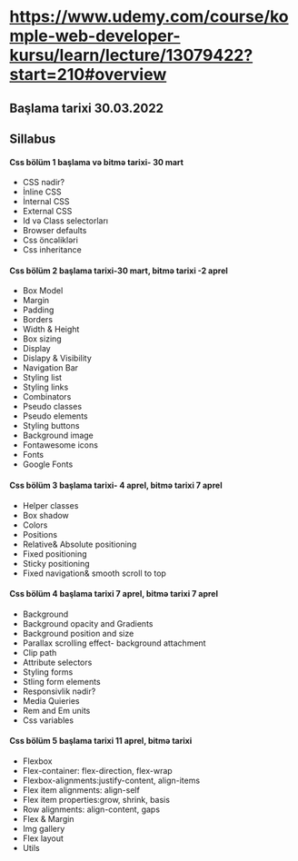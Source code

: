 # https://www.udemy.com/course/komple-web-developer-kursu/learn/lecture/13079422?start=210#overview
## Başlama tarixi 30.03.2022
## Sillabus
#### Css bölüm 1  başlama və bitmə tarixi- 30 mart 
- CSS  nədir?
- İnline CSS
- İnternal CSS
- External CSS
- Id və Class selectorları
- Browser defaults
- Css öncəlikləri
- Css inheritance 
#### Css bölüm 2 başlama tarixi-30 mart, bitmə tarixi -2 aprel
- Box Model
- Margin
- Padding
- Borders
- Width & Height
- Box sizing
- Display
- Dislapy & Visibility
- Navigation Bar
- Styling list
- Styling links
- Combinators
- Pseudo classes
- Pseudo elements
- Styling buttons
- Background image
- Fontawesome icons
- Fonts
- Google Fonts
#### Css bölüm 3 başlama tarixi- 4 aprel, bitmə tarixi 7 aprel
- Helper classes
- Box shadow
- Colors
- Positions
- Relative& Absolute positioning
- Fixed positioning
- Sticky positioning
- Fixed navigation& smooth scroll to top
#### Css bölüm 4 başlama tarixi 7 aprel, bitmə tarixi 7 aprel
- Background
- Background opacity and Gradients
- Background position and size
- Parallax scrolling effect- background attachment
- Clip path
- Attribute selectors
- Styling forms
- Stling form elements
- Responsivlik nədir?
- Media Quieries
- Rem and Em units
- Css variables
#### Css bölüm 5 başlama tarixi 11 aprel, bitmə tarixi  
- Flexbox 
- Flex-container: flex-direction, flex-wrap
- Flexbox-alignments:justify-content, align-items
- Flex item alignments: align-self
- Flex item properties:grow, shrink, basis
- Row alignments: align-content, gaps
- Flex &  Margin
- Img gallery
- Flex layout
- Utils




